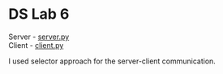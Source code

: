 # DS Lab 6
Server - [server.py](server.py) <br>
Client - [client.py](client.py) <br>

I used selector approach for the server-client communication.